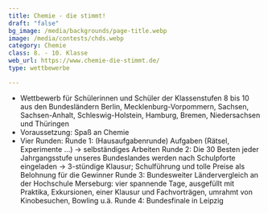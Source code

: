```yaml
---
title: Chemie - die stimmt!
draft: "false"
bg_image: /media/backgrounds/page-title.webp
image: /media/contests/chds.webp
category: Chemie
class: 8. - 10. Klasse
web_url: https://www.chemie-die-stimmt.de/
type: wettbewerbe

---
```

- Wettbewerb für Schülerinnen und Schüler der Klassenstufen 8 bis 10 aus den
Bundesländern Berlin, Mecklenburg-Vorpommern, Sachsen, Sachsen-Anhalt,
Schleswig-Holstein, Hamburg, Bremen, Niedersachsen und Thüringen
- Voraussetzung: Spaß an Chemie
- Vier Runden:
Runde 1: (Hausaufgabenrunde) Aufgaben (Rätsel, Experimente …) → selbständiges
Arbeiten
Runde 2: Die 30 Besten jeder Jahrgangsstufe unseres Bundeslandes werden nach
Schulpforte eingeladen → 3-stündige Klausur; Schulführung und tolle Preise als
Belohnung für die Gewinner
Runde 3: Bundesweiter Ländervergleich an der
Hochschule Merseburg: vier spannende Tage, ausgefüllt mit Praktika,
Exkursionen, einer Klausur und Fachvorträgen, umrahmt von Kinobesuchen,
Bowling u.ä.
Runde 4: Bundesfinale in Leipzig
